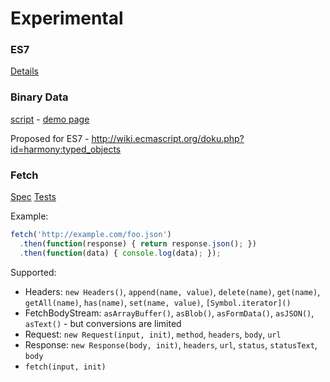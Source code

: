 Experimental
============

### ES7

[Details](es7.md)

### Binary Data

[script](bindata.js) -
[demo page](http://inexorabletash.github.io/polyfill/experimental/demos/bindata.html)

Proposed for ES7 - http://wiki.ecmascript.org/doku.php?id=harmony:typed_objects

### Fetch

[Spec](fetch.spec.whatwg.org)
[Tests](http://inexorabletash.github.io/polyfill/experimental/tests/fetch.html)

Example:

```js
fetch('http://example.com/foo.json')
  .then(function(response) { return response.json(); })
  .then(function(data) { console.log(data); });
```

Supported:
* Headers: `new Headers()`, `append(name, value)`, `delete(name)`, `get(name)`, `getAll(name)`, `has(name)`, `set(name, value)`, `[Symbol.iterator]()`
* FetchBodyStream: `asArrayBuffer()`, `asBlob()`, `asFormData()`, `asJSON()`, `asText()` - but conversions are limited
* Request: `new Request(input, init)`, `method`, `headers`, `body`, `url`
* Response: `new Response(body, init)`, `headers`, `url`, `status`, `statusText`, `body`
* `fetch(input, init)`
